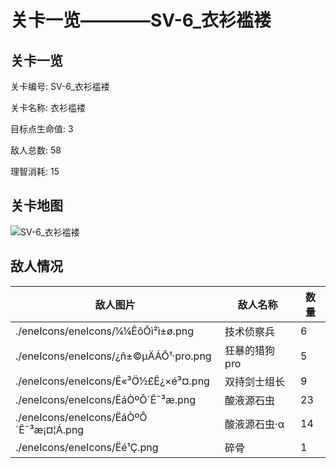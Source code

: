 # 关卡一览————SV-6_衣衫褴褛


## 关卡一览

关卡编号: SV-6_衣衫褴褛

关卡名称: 衣衫褴褛

目标点生命值: 3

敌人总数: 58

理智消耗: 15


## 关卡地图
![SV-6_衣衫褴褛](./oprMap/SV-6_衣衫褴褛.png)

## 敌人情况

| 敌人图片 | 敌人名称 | 数量  |
|---------|-----|-----|
| ./eneIcons/eneIcons/¼¼ÊõÕì²ì±ø.png| 技术侦察兵  |   6  |
| ./eneIcons/eneIcons/¿ñ±©µÄÁÔ¹·pro.png| 狂暴的猎狗pro  |   5  |
| ./eneIcons/eneIcons/Ë«³Ö½£Ê¿×é³¤.png| 双持剑士组长  |   9  |
| ./eneIcons/eneIcons/ËáÒºÔ´Ê¯³æ.png| 酸液源石虫  |   23  |
| ./eneIcons/eneIcons/ËáÒºÔ´Ê¯³æ¡¤¦Á.png| 酸液源石虫·α  |   14  |
| ./eneIcons/eneIcons/Ëé¹Ç.png| 碎骨  |   1  |
